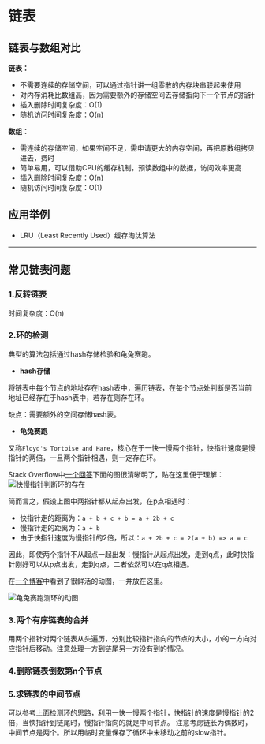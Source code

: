 # 链表

## 链表与数组对比

**链表：**

- 不需要连续的存储空间，可以通过指针讲一组零散的内存块串联起来使用
- 对内存消耗比数组高，因为需要额外的存储空间去存储指向下一个节点的指针
- 插入删除时间复杂度：O(1)
- 随机访问时间复杂度：O(n)

**数组：**

- 需连续的存储空间，如果空间不足，需申请更大的内存空间，再把原数组拷贝进去，费时
- 简单易用，可以借助CPU的缓存机制，预读数组中的数据，访问效率更高
- 插入删除时间复杂度：O(n)
- 随机访问时间复杂度：O(1)

## 应用举例

- LRU（Least Recently Used）缓存淘汰算法

---

## 常见链表问题

### 1.反转链表

时间复杂度：O(n)

### 2.环的检测

典型的算法包括通过hash存储检验和龟兔赛跑。

- **hash存储**

将链表中每个节点的地址存在hash表中，遍历链表，在每个节点处判断是否当前地址已经存在于hash表中，若存在则存在环。

缺点：需要额外的空间存储hash表。

- **龟兔赛跑**

又称`Floyd's Tortoise and Hare`，核心在于一快一慢两个指针，快指针速度是慢指针的两倍，一旦两个指针相遇，则一定存在环。

Stack Overflow中[一个回答](https://stackoverflow.com/a/54850855/1594792)下面的图很清晰明了，贴在这里便于理解：
![快慢指针判断环的存在](https://i.stack.imgur.com/rbtDK.png)

简而言之，假设上图中两指针都从起点出发，在p点相遇时：
- 快指针走的距离为：`a + b + c + b = a + 2b + c`
- 慢指针走的距离为：`a + b`
- 由于快指针速度为慢指针的2倍，所以：`a + 2b + c = 2(a + b) => a = c`

因此，即使两个指针不从起点一起出发：慢指针从起点出发，走到q点，此时快指针刚好可以从p点出发，走到q点，二者依然可以在q点相遇。

在[一个博客](https://kchen.cc/2018/11/06/single-circle-linkedlist-entry-point/)中看到了很鲜活的动图，一并放在这里。

![龟兔赛跑测环的动图](http://data.kchen.cc/mac_af-b9a73ed3596db8a22fbc97f6f6abc35f.gif-origin)

### 3.两个有序链表的合并

用两个指针对两个链表从头遍历，分别比较指针指向的节点的大小，小的一方向对应指针后移动。注意处理一方到链尾另一方没有到的情况。

### 4.删除链表倒数第n个节点

### 5.求链表的中间节点

可以参考上面检测环的思路，利用一快一慢两个指针，快指针的速度是慢指针的2倍，当快指针到链尾时，慢指针指向的就是中间节点。
注意考虑链长为偶数时，中间节点是两个。所以用临时变量保存了循环中未移动之前的slow指针。
